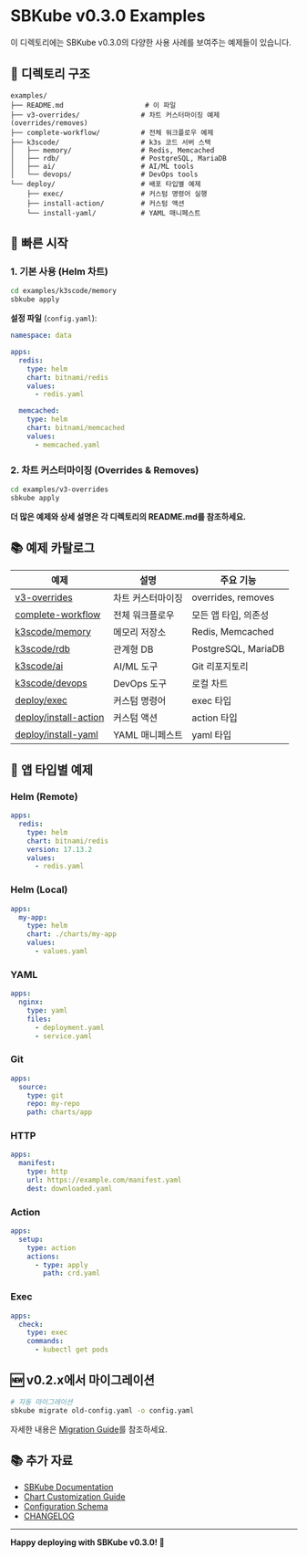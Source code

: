 # SBKube v0.3.0 Examples

이 디렉토리에는 SBKube v0.3.0의 다양한 사용 사례를 보여주는 예제들이 있습니다.

## 📁 디렉토리 구조

```
examples/
├── README.md                    # 이 파일
├── v3-overrides/               # 차트 커스터마이징 예제 (overrides/removes)
├── complete-workflow/          # 전체 워크플로우 예제
├── k3scode/                    # k3s 코드 서버 스택
│   ├── memory/                 # Redis, Memcached
│   ├── rdb/                    # PostgreSQL, MariaDB
│   ├── ai/                     # AI/ML tools
│   └── devops/                 # DevOps tools
└── deploy/                     # 배포 타입별 예제
    ├── exec/                   # 커스텀 명령어 실행
    ├── install-action/         # 커스텀 액션
    └── install-yaml/           # YAML 매니페스트
```

## 🚀 빠른 시작

### 1. 기본 사용 (Helm 차트)

```bash
cd examples/k3scode/memory
sbkube apply
```

**설정 파일** (`config.yaml`):
```yaml
namespace: data

apps:
  redis:
    type: helm
    chart: bitnami/redis
    values:
      - redis.yaml

  memcached:
    type: helm
    chart: bitnami/memcached
    values:
      - memcached.yaml
```

### 2. 차트 커스터마이징 (Overrides & Removes)

```bash
cd examples/v3-overrides
sbkube apply
```

**더 많은 예제와 상세 설명은 각 디렉토리의 README.md를 참조하세요.**

## 📚 예제 카탈로그

| 예제 | 설명 | 주요 기능 |
|------|------|----------|
| [v3-overrides](v3-overrides/) | 차트 커스터마이징 | overrides, removes |
| [complete-workflow](complete-workflow/) | 전체 워크플로우 | 모든 앱 타입, 의존성 |
| [k3scode/memory](k3scode/memory/) | 메모리 저장소 | Redis, Memcached |
| [k3scode/rdb](k3scode/rdb/) | 관계형 DB | PostgreSQL, MariaDB |
| [k3scode/ai](k3scode/ai/) | AI/ML 도구 | Git 리포지토리 |
| [k3scode/devops](k3scode/devops/) | DevOps 도구 | 로컬 차트 |
| [deploy/exec](deploy/exec/) | 커스텀 명령어 | exec 타입 |
| [deploy/install-action](deploy/install-action/) | 커스텀 액션 | action 타입 |
| [deploy/install-yaml](deploy/install-yaml/) | YAML 매니페스트 | yaml 타입 |

## 🔧 앱 타입별 예제

### Helm (Remote)
```yaml
apps:
  redis:
    type: helm
    chart: bitnami/redis
    version: 17.13.2
    values:
      - redis.yaml
```

### Helm (Local)
```yaml
apps:
  my-app:
    type: helm
    chart: ./charts/my-app
    values:
      - values.yaml
```

### YAML
```yaml
apps:
  nginx:
    type: yaml
    files:
      - deployment.yaml
      - service.yaml
```

### Git
```yaml
apps:
  source:
    type: git
    repo: my-repo
    path: charts/app
```

### HTTP
```yaml
apps:
  manifest:
    type: http
    url: https://example.com/manifest.yaml
    dest: downloaded.yaml
```

### Action
```yaml
apps:
  setup:
    type: action
    actions:
      - type: apply
        path: crd.yaml
```

### Exec
```yaml
apps:
  check:
    type: exec
    commands:
      - kubectl get pods
```

## 🆕 v0.2.x에서 마이그레이션

```bash
# 자동 마이그레이션
sbkube migrate old-config.yaml -o config.yaml
```

자세한 내용은 [Migration Guide](../docs/MIGRATION_V3.md)를 참조하세요.

## 📚 추가 자료

- [SBKube Documentation](../docs/)
- [Chart Customization Guide](../docs/03-configuration/chart-customization.md)
- [Configuration Schema](../docs/03-configuration/config-schema.md)
- [CHANGELOG](../CHANGELOG_V3.0.0.md)

---

**Happy deploying with SBKube v0.3.0! 🚀**
